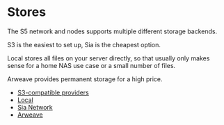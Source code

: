 # Stores

The S5 network and nodes supports multiple different storage backends.

S3 is the easiest to set up, Sia is the cheapest option.

Local stores all files on your server directly, so that usually only makes sense for a home NAS use case or a small number of files.

Arweave provides permanent storage for a high price.

- [S3-compatible providers](s3.md)
- [Local](local.md)
- [Sia Network](sia.md)
- [Arweave](arweave.md)
